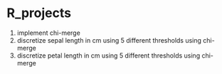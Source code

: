# R_projects

1. implement chi-merge
2. discretize sepal length in cm using 5 different thresholds using chi-merge
3. discretize petal length in cm using 5 different thresholds using chi-merge
